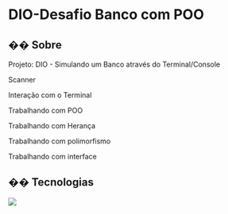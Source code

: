 <h1>DIO-Desafio Banco com POO</h1>
<h2>�� Sobre</h2>
<p>Projeto: DIO - Simulando um Banco através do Terminal/Console</p>
<p>Scanner</p>
<p>Interação com o Terminal</p>
<p>Trabalhando com POO</p>
<p>Trabalhando com Herança</p>
<p>Trabalhando com polimorfismo</p>
<p>Trabalhando com interface</p>
<h2>�� Tecnologias</h2>
<div>
  <img src="https://img.shields.io/badge/Java-239120?style=for-the-badge&logo=html5&logoColor=white">
</div>
